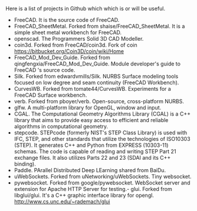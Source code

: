Here is a list of projects in Github which which is or will be useful.

- FreeCAD. It is the source code of FreeCAD.
- FreeCAD_SheetMetal. Forked from shaise/FreeCAD_SheetMetal. It is a simple sheet metal workbench for FreeCAD.
- openscad. The Programmers Solid 3D CAD Modeller.
- coin3d. Forked from FreeCAD/coin3d. Fork of coin https://bitbucket.org/Coin3D/coin/wiki/Home
- FreeCAD_Mod_Dev_Guide. Forked from qingfengxia/FreeCAD_Mod_Dev_Guide. Module developer's guide to FreeCAD 's source code.
- Silk. Forked from edwardvmills/Silk. NURBS Surface modeling tools focused on low degree and seam continuity (FreeCAD Workbench).
- CurvesWB. Forked from tomate44/CurvesWB. Experiments for a FreeCAD Surface workbench.
- verb. Forked from pboyer/verb. Open-source, cross-platform NURBS.
- glfw. A multi-platform library for OpenGL, window and input.
- CGAL. The Computational Geometry Algorithms Library (CGAL) is a C++ library that aims to provide easy access to efficient and reliable algorithms in computational geometry.
- stepcode. STEPcode (formerly NIST's STEP Class Library) is used with IFC, STEP, and other standards that utilize the technologies of ISO10303 (STEP). It generates C++ and Python from EXPRESS (10303-11) schemas. The code is capable of reading and writing STEP Part 21 exchange files. It also utilizes Parts 22 and 23 (SDAI and its C++ binding).
- Paddle. PArallel Distributed Deep LEarning shared from BaiDu.
- uWebSockets. Forked from uNetworking/uWebSockets. Tiny websocket.
- pywebsocket. Forked from google/pywebsocket. WebSocket server and extension for Apache HTTP Server for testing.- glui. Forked from libglui/glui. It's a C++ graphic interface library for opengl. http://www.cs.unc.edu/~rademach/glui

